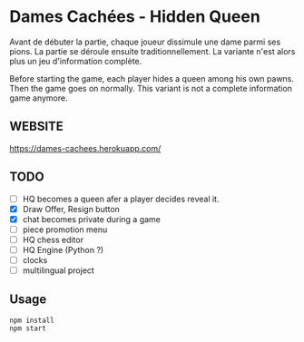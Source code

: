# Dames Cachées - Hidden Queen

Avant de débuter la partie, chaque joueur dissimule une dame parmi ses pions. La partie se déroule ensuite traditionnellement. La variante n'est alors plus un jeu d'information complète.

Before starting the game, each player hides a queen among his own pawns. Then the game goes on normally. This variant is not a complete information game anymore.

WEBSITE
-------
https://dames-cachees.herokuapp.com/

TODO
-----

- [ ] HQ becomes a queen afer a player decides reveal it.
- [x] Draw Offer, Resign button
- [x] chat becomes private during a game
- [ ] piece promotion menu
- [ ] HQ chess editor
- [ ] HQ Engine (Python ?)
- [ ] clocks
- [ ] multilingual project

Usage
-----

```
npm install
npm start
```
